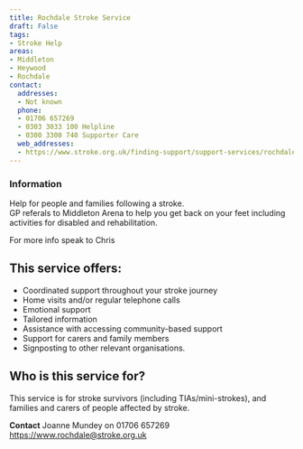 ```yaml
---
title: Rochdale Stroke Service
draft: False
tags:
- Stroke Help
areas:
- Middleton
- Heywood
- Rochdale
contact:
  addresses:
  - Not known
  phone:
  - 01706 657269
  - 0303 3033 100 Helpline
  - 0300 3300 740 Supporter Care
  web_addresses:
  - https://www.stroke.org.uk/finding-support/support-services/rochdale-stroke-recovery-service
---
```


### Information
Help for people and families following a stroke.  
GP referals to Middleton Arena to help you 
get back on your feet including activities for
disabled and rehabilitation.  

For more info speak to Chris

## This service offers:
- Coordinated support throughout your stroke journey
- Home visits and/or regular telephone calls
- Emotional support
- Tailored information
- Assistance with accessing community-based support
- Support for carers and family members
- Signposting to other relevant organisations.

## Who is this service for?
This service is for stroke survivors (including TIAs/mini-strokes), and families and carers of people affected by stroke.

**Contact**
Joanne Mundey  on 01706 657269  
https://www.rochdale@stroke.org.uk

